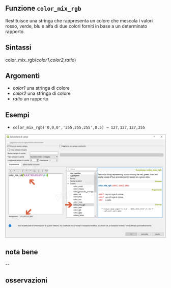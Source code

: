 ## Funzione `color_mix_rgb`

Restituisce una stringa che rappresenta un colore che mescola i valori rosso, verde, blu e alfa di due colori forniti in base a un determinato rapporto.

## Sintassi

color_mix_rgb(_color1,color2,ratio_)

## Argomenti

* _color1_ una stringa di colore
* _color2_ una stringa di colore
* _ratio_ un rapporto

## Esempi

* `color_mix_rgb('0,0,0','255,255,255',0.5) → 127,127,127,255`

![](/img/colore/color_mix_rgb/color_mix_rgb1.png)

## nota bene

--

## osservazioni
